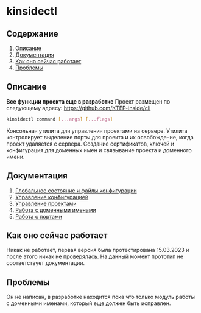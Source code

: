 # kinsidectl

## Содержание

1. [Описание](#Описание)
2. [Документация](#Документация)
3. [Как оно сейчас работает](#Как-оно-сейчас-работает)
4. [Проблемы](#Проблемы)

## Описание

**Все функции проекта еще в разработке**
Проект размещен по следующему адресу: https://github.com/KTEP-inside/cli

```bash
kinsidectl command [...args] [...flags]
```

Консольная утилита для управления проектами на сервере. Утилита контролирует выделение порты для проекта и их освобождение, когда проект удаляется с сервера. Создание сертификатов, ключей и конфигурация для доменных имен и связывание проекта и доменного имени.

## Документация

1. [Глобальное состояние и файлы конфигурации](./docs/Глобальное-состояние-и-файлы-конфигурации.md)
2. [Управление конфигурацией](<./docs/Управление-конфигурацией(config).md>)
3. [Управление проектами](<./docs/Управление-проектами(project).md>)
4. [Работа с доменными именами](<./docs/Работа-с-доменными-именами(domain).md>)
5. [Работа с портами](<./docs/Работа-с-портами(ports).md>)

## Как оно сейчас работает

Никак не работает, первая версия была протестирована 15.03.2023 и после этого никак не проверялась. На данный момент прототип не соответствует документации.

## Проблемы

Он не написан, в разработке находится пока что только модуль работы с доменными именами, который еще должен быть исправлен.
